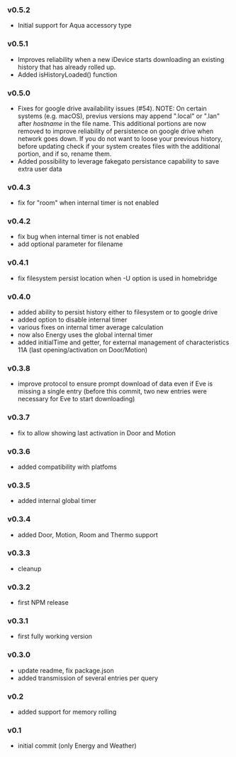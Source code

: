 ### v0.5.2
- Initial support for Aqua accessory type

### v0.5.1
- Improves reliability when a new iDevice starts downloading an existing history that has already rolled up.
- Added isHistoryLoaded() function

### v0.5.0
- Fixes for google drive availability issues (#54). NOTE: On certain systems (e.g. macOS), previus versions may append ".local" or ".lan" after *hostname* in the file name. This additional portions are now removed to improve reliability of persistence on google drive when network goes down. If you do not want to loose your previous history, before updating check if your system creates files with the additional portion, and if so, rename them.
- Added possibility to leverage fakegato persistance capability to save extra user data

### v0.4.3
- fix for "room" when internal timer is not enabled

### v0.4.2
- fix bug when internal timer is not enabled
- add optional parameter for filename

### v0.4.1
- fix filesystem persist location when -U option is used in homebridge

### v0.4.0
- added ability to persist history either to filesystem or to google drive
- added option to disable internal timer
- various fixes on internal timer average calculation
- now also Energy uses the global internal timer
- added initialTime and getter, for external management of characteristics 11A (last opening/activation on Door/Motion)

### v0.3.8
- improve protocol to ensure prompt download of data even if Eve is missing a single entry (before this commit, two new entries were necessary for Eve to start downloading)

### v0.3.7
- fix to allow showing last activation in Door and Motion

### v0.3.6
- added compatibility with platfoms

### v0.3.5
- added internal global timer

### v0.3.4
- added Door, Motion, Room and Thermo support

### v0.3.3
- cleanup

### v0.3.2
- first NPM release

### v0.3.1
- first fully working version

### v0.3.0
- update readme, fix package.json
- added transmission of several entries per query

### v0.2
- added support for memory rolling

### v0.1
- initial commit (only Energy and Weather)
